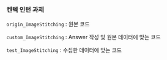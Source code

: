 ### 켄텍 인턴 과제

`origin_ImageStitching` : 원본 코드 

`custom_ImageStitching` : Answer 작성 및 원본 데이터에 맞는 코드

`test_ImageStitching` : 수집한 데이터에 맞는 코드
